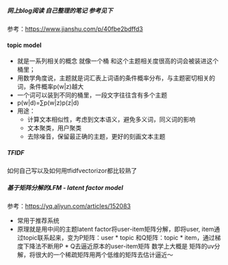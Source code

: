 ##### 网上blog阅读 自己整理的笔记 参考见下
参考：https://www.jianshu.com/p/40fbe2bdffd3

#### topic model
* 就是一系列相关的概念 就像一个桶 和这个主题相关度很高的词会被装进这个桶里； 
* 用数学角度说，主题就是词汇表上词语的条件概率分布，与主题密切相关的词，条件概率p(w|z)越大
* 一个词可以装到不同的桶里，一段文字往往含有多个主题
* p(w|d)=∑p(w|z)p(z|d) 
* 用途：
    * 计算文本相似性，考虑到文本语义，避免多义词，同义词的影响
    * 文本聚类，用户聚类
    * 去除噪音，保留最正确的主题，更好的刻画文本主题
          
##### TFIDF
如何自己写以及如何用tfidfvectorizor都比较熟了

##### 基于矩阵分解的LFM - latent factor model
参考：https://yq.aliyun.com/articles/152083
* 常用于推荐系统
* 原理就是用中间的主题latent factor将user-item矩阵分解，即将user, item通过topic联系起来，变为P矩阵：user * topic 和Q矩阵：topic * item，通过梯度下降法不断用P * Q去逼近原本的user-item矩阵 数学上大概是 矩阵的uv分解，将很大的一个稀疏矩阵用两个低维的矩阵去估计逼近～














